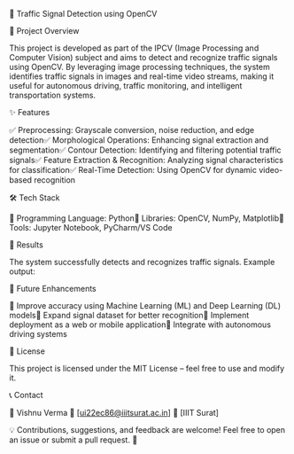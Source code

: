 🚦 Traffic Signal Detection using OpenCV

📌 Project Overview

This project is developed as part of the IPCV (Image Processing and Computer Vision) subject and aims to detect and recognize traffic signals using OpenCV. By leveraging image processing techniques, the system identifies traffic signals in images and real-time video streams, making it useful for autonomous driving, traffic monitoring, and intelligent transportation systems.

✨ Features

✅ Preprocessing: Grayscale conversion, noise reduction, and edge detection✅ Morphological Operations: Enhancing signal extraction and segmentation✅ Contour Detection: Identifying and filtering potential traffic signals✅ Feature Extraction & Recognition: Analyzing signal characteristics for classification✅ Real-Time Detection: Using OpenCV for dynamic video-based recognition

🛠️ Tech Stack

🔹 Programming Language: Python🔹 Libraries: OpenCV, NumPy, Matplotlib🔹 Tools: Jupyter Notebook, PyCharm/VS Code

🎯 Results

The system successfully detects and recognizes traffic signals. Example output:



🔮 Future Enhancements

🚀 Improve accuracy using Machine Learning (ML) and Deep Learning (DL) models🚀 Expand signal dataset for better recognition🚀 Implement deployment as a web or mobile application🚀 Integrate with autonomous driving systems

📜 License

This project is licensed under the MIT License – feel free to use and modify it.

📞 Contact

👤 Vishnu Verma
📧 [ui22ec86@iiitsurat.ac.in]
📍 [IIIT Surat]

💡 Contributions, suggestions, and feedback are welcome! Feel free to open an issue or submit a pull request. 🚀
